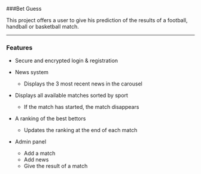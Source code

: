 ###Bet Guess

This project offers a user to give his prediction of the results of a football, handball or basketball match.

------------


### Features

- Secure and encrypted login & registration
- News system
	- Displays the 3 most recent news in the carousel


- Displays all available matches sorted by sport
	 - If the match has started, the match disappears


- A ranking of the best bettors
	- Updates the ranking at the end of each match


- Admin panel
	- Add a match
	- Add news
	- Give the result of a match
